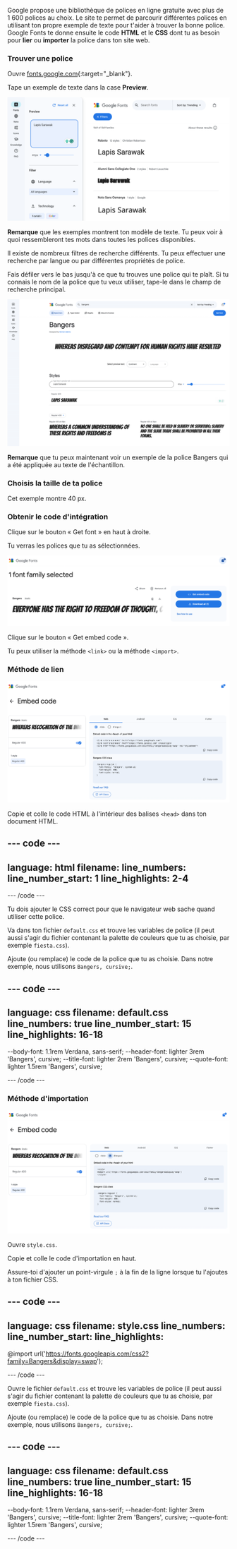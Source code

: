 Google propose une bibliothèque de polices en ligne gratuite avec plus de 1 600 polices au choix. Le site te permet de parcourir différentes polices en utilisant ton propre exemple de texte pour t'aider à trouver la bonne police. Google Fonts te donne ensuite le code **HTML** et le **CSS** dont tu as besoin pour **lier** ou **importer** la police dans ton site web.

### Trouver une police

Ouvre [fonts.google.com](https://fonts.google.com/){:target="_blank"}.

Tape un exemple de texte dans la case **Preview**.

![La page de recherche Google Fonts. Les mots « Lapis Sarawak » apparaissent dans la fenêtre de prévisualisation.](images/custom.png)

**Remarque** que les exemples montrent ton modèle de texte. Tu peux voir à quoi ressembleront tes mots dans toutes les polices disponibles.

Il existe de nombreux filtres de recherche différents. Tu peux effectuer une recherche par langue ou par différentes propriétés de police.

Fais défiler vers le bas jusqu'à ce que tu trouves une police qui te plaît. Si tu connais le nom de la police que tu veux utiliser, tape-le dans le champ de recherche principal.

![Le mot "Bangers" a été tapé dans le champ de recherche.](images/bangers.png)

**Remarque** que tu peux maintenant voir un exemple de la police Bangers qui a été appliquée au texte de l'échantillon.

### Choisis la taille de ta police

Cet exemple montre 40 px.

### Obtenir le code d'intégration

Clique sur le bouton « Get font » en haut à droite.

Tu verras les polices que tu as sélectionnées.

![Les polices sélectionnées.](images/selected-font.png)

Clique sur le bouton « Get embed code ».

Tu peux utiliser la méthode `<link>` ou la méthode `<import>`.

### Méthode de lien

![Le code HTML à copier.](images/link.png)

Copie et colle le code HTML à l'intérieur des balises `<head>` dans ton document HTML.

--- code ---
---
language: html
filename: 
line_numbers: 
line_number_start: 1
line_highlights: 2-4
---

  <!-- Import fonts from Google -->
  <link rel="preconnect" href="https://fonts.googleapis.com">
  <link rel="preconnect" href="https://fonts.gstatic.com" crossorigin>
  <link href="https://fonts.googleapis.com/css2?family=Bangers&display=swap" rel="stylesheet">

--- /code ---

Tu dois ajouter le CSS correct pour que le navigateur web sache quand utiliser cette police.

Va dans ton fichier `default.css` et trouve les variables de police (il peut aussi s'agir du fichier contenant la palette de couleurs que tu as choisie, par exemple `fiesta.css`).

Ajoute (ou remplace) le code de la police que tu as choisie. Dans notre exemple, nous utilisons `Bangers, cursive;`.

--- code ---
---
language: css
filename: default.css
line_numbers: true
line_number_start: 15
line_highlights: 16-18
---
  --body-font: 1.1rem Verdana, sans-serif;
  --header-font: lighter 3rem 'Bangers', cursive;
  --title-font: lighter 2rem 'Bangers', cursive;
  --quote-font: lighter 1.5rem 'Bangers', cursive;

--- /code ---

### Méthode d'importation

![Le CSS à copier.](images/import.png)

Ouvre `style.css`.

Copie et colle le code d'importation en haut.

Assure-toi d'ajouter un point-virgule `;` à la fin de la ligne lorsque tu l'ajoutes à ton fichier CSS.

--- code ---
---
language: css
filename: style.css
line_numbers: 
line_number_start: 
line_highlights:
---

@import url('https://fonts.googleapis.com/css2?family=Bangers&display=swap');

--- /code ---

Ouvre le fichier `default.css` et trouve les variables de police (il peut aussi s'agir du fichier contenant la palette de couleurs que tu as choisie, par exemple `fiesta.css`).

Ajoute (ou remplace) le code de la police que tu as choisie. Dans notre exemple, nous utilisons `Bangers, cursive;`.

--- code ---
---
language: css
filename: default.css
line_numbers: true
line_number_start: 15
line_highlights: 16-18
---
  --body-font: 1.1rem Verdana, sans-serif;
  --header-font: lighter 3rem 'Bangers', cursive;
  --title-font: lighter 2rem 'Bangers', cursive;
  --quote-font: lighter 1.5rem 'Bangers', cursive;

--- /code ---